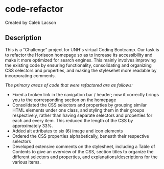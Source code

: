 # code-refactor
Created by Caleb Lacson

## Description  
This is a "Challenge" project for UNH's virtual Coding Bootcamp. Our task is to refactor the Horiseon homepage so as to increase its accessibility and make it more optimized for search engines. This mainly involves improving the existing code by ensuring functionality, consolidating and organizing CSS selectors and properties, and making the stylesehet more readable by incorporating comments.

_The primary areas of code that were refactored are as follows:_
* Fixed a broken link in the navigation bar / header; now it correctly brings you to the corresponding section on the homepage
* Consolidated the CSS selectors and properties by grouping similar HTML elements under one class, and styling them in their groups respectively, rather than having separate selectors and properties for each and every item. This reduced the length of the CSS by approximately 33%.
* Added alt attributes to six (6) image and icon elements
* Ordered the CSS properties alphabetically, beneath their respective selectors
* Developed extensive comments on the stylesheet, including a Table of Contents to give an overview of the CSS, section titles to organize the different selectors and properties, and explanations/descriptions for the various items.
